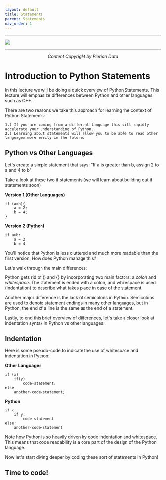 ```yaml
---
layout: default
title: Statements
parent: Statements
nav_order: 1
---
```

___

<a href='https://www.udemy.com/user/joseportilla/'><img src='../Pierian_Data_Logo.png'/></a>
___
<center><em>Content Copyright by Pierian Data</em></center>

# Introduction to Python Statements

In this lecture we will be doing a quick overview of Python Statements. This lecture will emphasize differences between Python and other languages such as C++. 

There are two reasons we take this approach for learning the context of Python Statements:

    1.) If you are coming from a different language this will rapidly accelerate your understanding of Python.
    2.) Learning about statements will allow you to be able to read other languages more easily in the future.

## Python vs Other Languages

Let's create a simple statement that says:
"If a is greater than b, assign 2 to a and 4 to b"

Take a look at these two if statements (we will learn about building out if statements soon).

**Version 1 (Other Languages)**

    if (a>b){
        a = 2;
        b = 4;
    }
                        
**Version 2 (Python)**   

    if a>b:
        a = 2
        b = 4

You'll notice that Python is less cluttered and much more readable than the first version. How does Python manage this?

Let's walk through the main differences:

Python gets rid of () and {} by incorporating two main factors: a *colon* and *whitespace*. The statement is ended with a colon, and whitespace is used (indentation) to describe what takes place in case of the statement.

Another major difference is the lack of semicolons in Python. Semicolons are used to denote statement endings in many other languages, but in Python, the end of a line is the same as the end of a statement.

Lastly, to end this brief overview of differences, let's take a closer look at indentation syntax in Python vs other languages:

## Indentation

Here is some pseudo-code to indicate the use of whitespace and indentation in Python:

**Other Languages**

    if (x)
        if(y)
            code-statement;
    else
        another-code-statement;
        
**Python**
    
    if x:
        if y:
            code-statement
    else:
        another-code-statement

Note how Python is so heavily driven by code indentation and whitespace. This means that code readability is a core part of the design of the Python language.

Now let's start diving deeper by coding these sort of statements in Python!

## Time to code!
